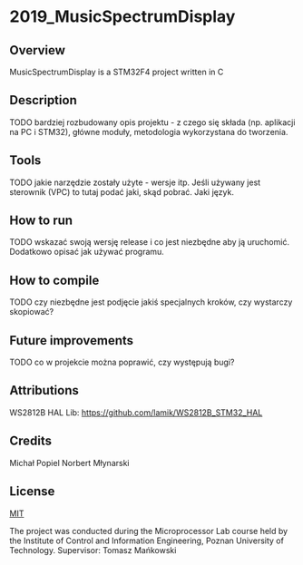 # 2019_MusicSpectrumDisplay
## Overview
MusicSpectrumDisplay is a STM32F4 project written in C
## Description
TODO  bardziej rozbudowany opis projektu - z czego się składa (np. aplikacji na PC i STM32), główne moduły, metodologia wykorzystana do tworzenia.
## Tools
TODO  jakie narzędzie zostały użyte - wersje itp. Jeśli używany jest sterownik (VPC) to tutaj podać jaki, skąd pobrać. Jaki język.
## How to run
TODO  wskazać swoją wersję release i co jest niezbędne aby ją uruchomić. Dodatkowo opisać jak używać programu.
## How to compile
TODO  czy niezbędne jest podjęcie jakiś specjalnych kroków, czy wystarczy skopiować?
## Future improvements
TODO  co w projekcie można poprawić, czy występują bugi?
## Attributions 
WS2812B HAL Lib:  https://github.com/lamik/WS2812B_STM32_HAL
## Credits
Michał Popiel
Norbert Młynarski
## License
[MIT](https://choosealicense.com/licenses/mit/)

The project was conducted during the Microprocessor Lab course held by the Institute of Control and Information Engineering, Poznan University of Technology.
Supervisor: Tomasz Mańkowski

